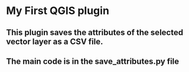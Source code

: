 # My First QGIS plugin

## This plugin saves the attributes of the selected vector layer as a CSV file.

## The main code is in the save_attributes.py file